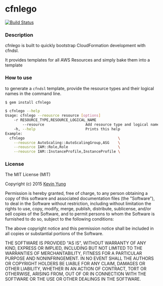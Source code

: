 cfnlego
========

[![Build Status](https://travis-ci.org/allinwonder/cfnlego.svg)](https://travis-ci.org/allinwonder/cfnlego)

### Description

cfnlego is built to quickly bootstrap CloudFormation development with cfndsl.

It provides templates for all AWS Resources and simply bake them into a template

### How to use

to generate a `cfndsl` template, provide the resource types and their logical names in the command line.

```sh
$ gem install cfnlego

$ cfnlego --help
Usage: cfnlego --reousrce resource [options]
    -r RESOURCE_TYPE,RESOURCE_LOGICAL_NAME
        --resource                   Add resource type and logical name
    -h, --help                       Prints this help
Example:
  cfnlego                                           \
    --reousrce AutoScaling::AutoScalingGroup,ASG    \
    --reousrce IAM::Role,Role                       \
    --reousrce IAM::InstanceProfile,InstanceProfile \

```

### License

The MIT License (MIT)

Copyright (c) 2015 [Kevin Yung](mailto:me@howareyoukevin.com)

Permission is hereby granted, free of charge, to any person obtaining a copy
of this software and associated documentation files (the "Software"), to deal
in the Software without restriction, including without limitation the rights
to use, copy, modify, merge, publish, distribute, sublicense, and/or sell
copies of the Software, and to permit persons to whom the Software is
furnished to do so, subject to the following conditions:

The above copyright notice and this permission notice shall be included in
all copies or substantial portions of the Software.

THE SOFTWARE IS PROVIDED "AS IS", WITHOUT WARRANTY OF ANY KIND, EXPRESS OR
IMPLIED, INCLUDING BUT NOT LIMITED TO THE WARRANTIES OF MERCHANTABILITY,
FITNESS FOR A PARTICULAR PURPOSE AND NONINFRINGEMENT. IN NO EVENT SHALL THE
AUTHORS OR COPYRIGHT HOLDERS BE LIABLE FOR ANY CLAIM, DAMAGES OR OTHER
LIABILITY, WHETHER IN AN ACTION OF CONTRACT, TORT OR OTHERWISE, ARISING FROM,
OUT OF OR IN CONNECTION WITH THE SOFTWARE OR THE USE OR OTHER DEALINGS IN
THE SOFTWARE.

